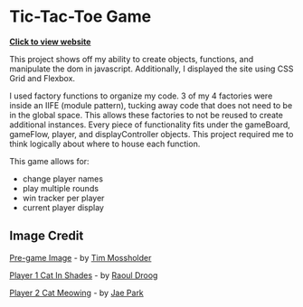 # Tic-Tac-Toe Game

**[Click to view website](https://zothedev.github.io/tictactoe-website/)**

This project shows off my ability to create objects, functions, and manipulate the dom 
in javascript. Additionally, I displayed the site using CSS Grid and Flexbox. 

I used factory functions to organize my code. 3 of my 4 factories were inside an IIFE (module pattern), tucking away
code that does not need to be in the global space. This allows these factories to not be reused to create additional
instances. Every piece of functionality fits under the gameBoard, gameFlow, player, and displayController objects. 
This project required me to think logically about where to house each function. 

This game allows for:
- change player names
- play multiple rounds
- win tracker per player
- current player display

## Image Credit
[Pre-game Image](http://unsplash.com/photos/yellow-and-black-round-cookies-rx_GNopVlFs) - by [Tim Mossholder](https://unsplash.com/@timmossholder)


[Player 1 Cat In Shades](https://unsplash.com/photos/russian-blue-cat-wearing-yellow-sunglasses-yMSecCHsIBc) - by [Raoul Droog](https://unsplash.com/@raouldroog)


[Player 2 Cat Meowing](https://unsplash.com/photos/brown-tabby-cat-7GX5aICb5i4) - by [Jae Park](https://unsplash.com/@jaehunpark)
